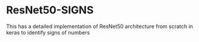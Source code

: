 # ResNet50-SIGNS
This has a detailed implementation of ResNet50 architecture from scratch in keras to identify signs of numbers 
